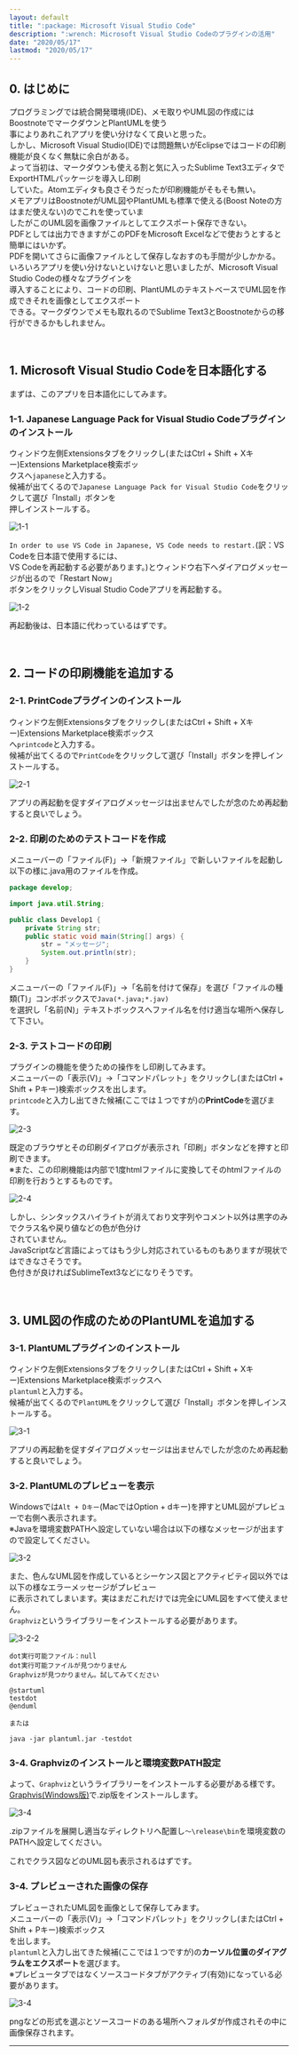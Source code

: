 ```yaml
---
layout: default
title: ":package: Microsoft Visual Studio Code"
description: ":wrench: Microsoft Visual Studio Codeのプラグインの活用"
date: "2020/05/17"
lastmod: "2020/05/17"
---
```


## 0. はじめに

プログラミングでは統合開発環境(IDE)、メモ取りやUML図の作成にはBoostnoteでマークダウンとPlantUMLを使う  
事によりあれこれアプリを使い分けなくて良いと思った。  
しかし、Microsoft Visual Studio(IDE)では問題無いがEclipseではコードの印刷機能が良くなく無駄に余白がある。  
よって当初は、マークダウンも使える割と気に入ったSublime Text3エディタでExportHTMLパッケージを導入し印刷  
していた。Atomエディタも良さそうだったが印刷機能がそもそも無い。  
メモアプリはBoostnoteがUML図やPlantUMLも標準で使える(Boost Noteの方はまだ使えない)のでこれを使っていま  
したがこのUML図を画像ファイルとしてエクスポート保存できない。  
PDFとしては出力できますがこのPDFをMicrosoft Excelなどで使おうとすると簡単にはいかず。  
PDFを開いてさらに画像ファイルとして保存しなおすのも手間が少しかかる。  
いろいろアプリを使い分けないといけないと思いましたが、Microsoft Visual Studio Codeの様々なプラグインを  
導入することにより、コードの印刷、PlantUMLのテキストベースでUML図を作成できそれを画像としてエクスポート  
できる。マークダウンでメモも取れるのでSublime Text3とBoostnoteからの移行ができるかもしれません。  

<br />

## 1. Microsoft Visual Studio Codeを日本語化する

まずは、このアプリを日本語化にしてみます。  

### 1-1. Japanese Language Pack for Visual Studio Codeプラグインのインストール

ウィンドウ左側Extensionsタブをクリックし(またはCtrl + Shift + Xキー)Extensions Marketplace検索ボッ  
クスへ`japanese`と入力する。  
候補が出てくるので`Japanese Language Pack for Visual Studio Code`をクリックして選び「Install」ボタンを  
押しインストールする。  

![1-1](VsCodePlugin/JaPack1s.png)  

`In order to use VS Code in Japanese, VS Code needs to restart.`(訳：VS Codeを日本語で使用するには、  
VS Codeを再起動する必要があります。)とウィンドウ右下へダイアログメッセージが出るので「Restart Now」  
ボタンをクリックしVisual Studio Codeアプリを再起動する。  

![1-2](VsCodePlugin/JaPack2.png)  

再起動後は、日本語に代わっているはずです。  

<br />

## 2. コードの印刷機能を追加する

### 2-1. PrintCodeプラグインのインストール

ウィンドウ左側Extensionsタブをクリックし(またはCtrl + Shift + Xキー)Extensions Marketplace検索ボックス  
へ`printcode`と入力する。  
候補が出てくるので`PrintCode`をクリックして選び「Install」ボタンを押しインストールする。  

![2-1](VsCodePlugin/PrintCode1s.png)  

アプリの再起動を促すダイアログメッセージは出ませんでしたが念のため再起動すると良いでしょう。  

### 2-2. 印刷のためのテストコードを作成

メニューバーの「ファイル(F)」→「新規ファイル」で新しいファイルを起動し以下の様に.java用のファイルを作成。  

```java
package develop;

import java.util.String;

public class Develop1 {
    private String str;
    public static void main(String[] args) {
        str = "メッセージ";
        System.out.println(str);
    }
}
```

メニューバーの「ファイル(F)」→「名前を付けて保存」を選び「ファイルの種類(T)」コンボボックスで`Java(*.java;*.jav)`  
を選択し「名前(N)」テキストボックスへファイル名を付け適当な場所へ保存して下さい。  

### 2-3. テストコードの印刷

プラグインの機能を使うための操作をし印刷してみます。  
メニューバーの「表示(V)」→「コマンドパレット」をクリックし(またはCtrl + Shift + Pキー)検索ボックスを出します。  
`printcode`と入力し出てきた候補(ここでは１つですが)の**PrintCode**を選びます。  

![2-3](VsCodePlugin/PrintCode2.png)  

既定のブラウザとその印刷ダイアログが表示され「印刷」ボタンなどを押すと印刷できます。  
※また、この印刷機能は内部で1度htmlファイルに変換してそのhtmlファイルの印刷を行おうとするものです。  

![2-4](VsCodePlugin/PrintCode3.png)  

しかし、シンタックスハイライトが消えており文字列やコメント以外は黒字のみでクラス名や戻り値などの色が色分け  
されていません。  
JavaScriptなど言語によってはもう少し対応されているものもありますが現状ではできなさそうです。  
色付きが良ければSublimeText3などになりそうです。  

<br />

## 3. UML図の作成のためのPlantUMLを追加する

### 3-1. PlantUMLプラグインのインストール

ウィンドウ左側Extensionsタブをクリックし(またはCtrl + Shift + Xキー)Extensions Marketplace検索ボックスへ  
`plantuml`と入力する。  
候補が出てくるので`PlantUML`をクリックして選び「Install」ボタンを押しインストールする。  

![3-1](VsCodePlugin/PlantUml1s.png)  

アプリの再起動を促すダイアログメッセージは出ませんでしたが念のため再起動すると良いでしょう。  

### 3-2. PlantUMLのプレビューを表示

Windowsでは`Alt + Dキー`(MacではOption + dキー)を押すとUML図がプレビューで右側へ表示されます。  
※Javaを環境変数PATHへ設定していない場合は以下の様なメッセージが出ますので設定してください。  

![3-2](VsCodePlugin/PlantUml2.png)  

また、色んなUML図を作成しているとシーケンス図とアクティビティ図以外では以下の様なエラーメッセージがプレビュー  
に表示されてしまいます。実はまだこれだけでは完全にUML図をすべて使えません。  
`Graphviz`というライブラリーをインストールする必要があります。  

![3-2-2](VsCodePlugin/PlantUml4.png)  

```
dot実行可能ファイル：null
dot実行可能ファイルが見つかりません
Graphvizが見つかりません。試してみてください

@startuml
testdot
@enduml

または

java -jar plantuml.jar -testdot

```

### 3-4. Graphvizのインストールと環境変数PATH設定

よって、`Graphviz`というライブラリーをインストールする必要がある様です。  
[Graphvis(Windows版)](https://graphviz.gitlab.io/_pages/Download/Download_windows.html)で.zip版をインストールします。 

![3-4](VsCodePlugin/PlantUml6s.png)  

.zipファイルを展開し適当なディレクトリへ配置し`～\release\bin`を環境変数のPATHへ設定してください。  

これでクラス図などのUML図も表示されるはずです。 

### 3-4. プレビューされた画像の保存

プレビューされたUML図を画像として保存してみます。  
メニューバーの「表示(V)」→「コマンドパレット」をクリックし(またはCtrl + Shift + Pキー)検索ボックス  
を出します。  
`plantuml`と入力し出てきた候補(ここでは１つですが)の**カーソル位置のダイアグラムをエクスポート**を選びます。  
※プレビュータブではなくソースコードタブがアクティブ(有効)になっている必要があります。  

![3-4](VsCodePlugin/PlantUml3.png)  

pngなどの形式を選ぶとソースコードのある場所へフォルダが作成されその中に画像保存されます。  

* * *
